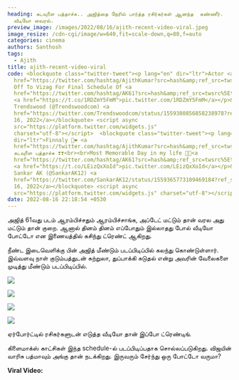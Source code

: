 ```yaml
---
heading: கடவுளை பத்தாச்சு.. அஜித்தை நேரில் பார்த்த ரசிர்கர்கள் ஆனந்த  கண்ணீர்.
  வீடியோ வைரல்.
preview_image: /images/2022/08/16/ajith-recent-video-viral.jpeg
image_resize: /cdn-cgi/image/w=640,fit=scale-down,q=80,f=auto
categories: cinema
authors: Santhosh
tags:
  - Ajith
title: ajith-recent-video-viral
code: <blockquote class="twitter-tweet"><p lang="en" dir="ltr">Actor <a
  href="https://twitter.com/hashtag/AjithKumar?src=hash&amp;ref_src=twsrc%5Etfw">#AjithKumar</a>
  Off To Vizag For Final Schedule Of <a
  href="https://twitter.com/hashtag/AK61?src=hash&amp;ref_src=twsrc%5Etfw">#AK61</a>
  <a href="https://t.co/1RDZmY5FmM">pic.twitter.com/1RDZmY5FmM</a></p>&mdash;
  Trendswood (@Trendswoodcom) <a
  href="https://twitter.com/Trendswoodcom/status/1559380856858238978?ref_src=twsrc%5Etfw">August
  16, 2022</a></blockquote> <script async
  src="https://platform.twitter.com/widgets.js"
  charset="utf-8"></script>  <blockquote class="twitter-tweet"><p lang="en"
  dir="ltr">Finnaly 🥺❤️ <a
  href="https://twitter.com/hashtag/AjithKumar?src=hash&amp;ref_src=twsrc%5Etfw">#AjithKumar</a>
  கடவுளை பத்தாச்சு ❣️❣️<br><br>Most Memorable Day in my life 💖💝<a
  href="https://twitter.com/hashtag/AK61?src=hash&amp;ref_src=twsrc%5Etfw">#AK61</a>
  <a href="https://t.co/LEizQxXoId">pic.twitter.com/LEizQxXoId</a></p>&mdash;
  Sankar AK (@SankarAK12) <a
  href="https://twitter.com/SankarAK12/status/1559365773109469184?ref_src=twsrc%5Etfw">August
  16, 2022</a></blockquote> <script async
  src="https://platform.twitter.com/widgets.js" charset="utf-8"></script>
date: 2022-08-16 22:18:54 +0530
---
```

அஜித் 61வது படம் ஆரம்பிச்சதும் ஆரம்பிச்சாங்க, அப்டேட் மட்டும் தான் வரல அது மட்டும் தான் குறை. ஆனால் தினம் தினம் எப்போதும் இல்லாதது போல் வீடியோ போட்டோ என இணையத்தில் கசிந்து ட்ரெண்ட் ஆகிறது.

நீண்ட இடைவெளிக்கு பின் அஜித் மீண்டும் படப்பிடிப்பில் கலந்து கொண்டுள்ளார். இவ்வளவு நாள் குடும்பத்துடன் சுற்றுலா, துப்பாக்கி சுடுதல் என்று அவரின் வேலைகளை முடித்து மீண்டும் படப்பிடிப்பில்.

![](/images/2022/08/16/ak61-in-bus.jpeg)

![](/images/2022/08/16/ak61-in-bus-1.jpeg)

![](/images/2022/08/16/ak61-in-bus-2.jpeg)

![](/images/2022/08/16/ak61-in-bus-3.jpeg)

ஏர்போர்ட்டில் ரசிகர்களுடன் எடுத்த வீடியோ தான் இப்போ ட்ரெண்டிங். 

கிளைமாக்ஸ் காட்சிகள் இந்த schedule-ல் படப்பிடிப்பதாக சொல்லப்படுகிறது. விஜயின் வாரிசு பத்மாவும் அங்கு தான் நடக்கிறது. இருவரும் சேர்ந்து ஒரு போட்டோ வருமா?

**Viral Video:**